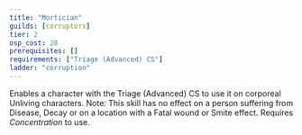 ```yaml
---
title: "Mortician"
guilds: [corruptors]
tier: 2
osp_cost: 20
prerequisites: []
requirements: ["Triage (Advanced) CS"]
ladder: "corruption"
---
```

Enables a character with the Triage (Advanced) CS to use it on corporeal Unliving characters. Note: This skill has no effect on a person suffering from Disease, Decay or on a location with a Fatal wound or Smite effect. Requires _Concentration_ to use.